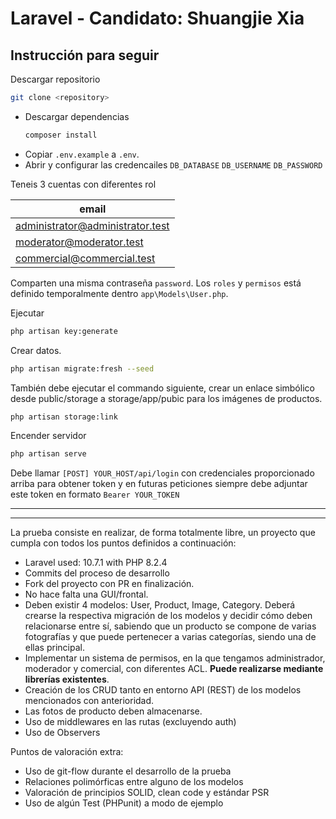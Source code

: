 # Laravel - Candidato: Shuangjie Xia

## Instrucción para seguir

Descargar repositorio

```bash
git clone <repository>
```
- Descargar dependencias
    ```bash
    composer install
    ```
- Copiar `.env.example` a `.env`. 
- Abrir y configurar las credencailes `DB_DATABASE` `DB_USERNAME` `DB_PASSWORD`

Teneis 3 cuentas con diferentes rol

| email      |
| ----------- |
| administrator@administrator.test      |
| moderator@moderator.test   |
| commercial@commercial.test   |

Comparten una misma contraseña `password`. Los `roles` y `permisos` está definido temporalmente dentro `app\Models\User.php`.

Ejecutar 
```bash
php artisan key:generate
```

Crear datos.
```bash
php artisan migrate:fresh --seed
```


También debe ejecutar el commando siguiente, crear un enlace simbólico desde public/storage a storage/app/pubic para los imágenes de productos.

```bash
php artisan storage:link
```

Encender servidor

```bash
php artisan serve
```

Debe llamar `[POST] YOUR_HOST/api/login` con credenciales proporcionado arriba para obtener token y en futuras peticiones siempre debe adjuntar este token en formato `Bearer YOUR_TOKEN`


---------------------
---------------------

La prueba consiste en realizar, de forma totalmente libre, un proyecto que cumpla con todos los puntos definidos a continuación:

- Laravel used: 10.7.1 with PHP 8.2.4
- Commits del proceso de desarrollo
- Fork del proyecto con PR en finalización.
- No hace falta una GUI/frontal.
- Deben existir 4 modelos: User, Product, Image, Category. Deberá crearse la respectiva migración de los modelos y decidir cómo deben relacionarse entre sí, sabiendo que un producto se compone de varias fotografías y que puede pertenecer a varias categorías, siendo una de ellas principal.
- Implementar un sistema de permisos, en la que tengamos administrador, moderador y comercial, con diferentes ACL. **Puede realizarse mediante librerías existentes**.
- Creación de los CRUD tanto en entorno API (REST) de los modelos mencionados con anterioridad.
- Las fotos de producto deben almacenarse.
- Uso de middlewares en las rutas (excluyendo auth)
- Uso de Observers

Puntos de valoración extra:
- Uso de git-flow durante el desarrollo de la prueba
- Relaciones polimórficas entre alguno de los modelos
- Valoración de principios SOLID, clean code y estándar PSR
- Uso de algún Test (PHPunit) a modo de ejemplo
